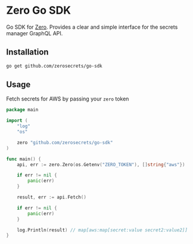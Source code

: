 # Zero Go SDK
Go SDK for [Zero](https://tryzero.com). Provides a clear and simple interface for the secrets manager GraphQL API.

## Installation
```bash
go get github.com/zerosecrets/go-sdk
```

## Usage
Fetch secrets for AWS by passing your `zero` token

```go
package main

import (
	"log"
	"os"

	zero "github.com/zerosecrets/go-sdk"
)

func main() {
	api, err := zero.Zero(os.Getenv("ZERO_TOKEN"), []string{"aws"})

	if err != nil {
		panic(err)
	}

	result, err := api.Fetch()

	if err != nil {
		panic(err)
	}

	log.Println(result) // map[aws:map[secret:value secret2:value2]]
}
```
